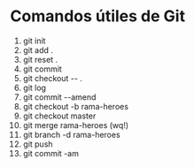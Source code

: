# Comandos útiles de Git

1. git init
2. git add .
3. git reset .
4. git commit 
5. git checkout -- .
6. git log
7. git commit --amend
8. git checkout -b rama-heroes
9. git checkout master
10. git merge rama-heroes (wq!)
11. git branch -d rama-heroes
12. git push
13. git commit -am

